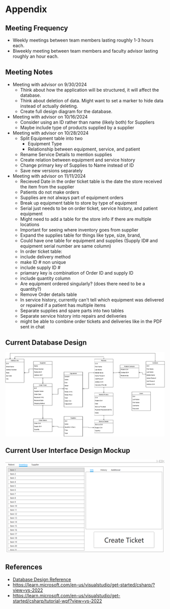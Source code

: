 # Appendix
## Meeting Frequency
- Weekly meetings between team members lasting roughly 1-3 hours each.
- Biweekly meeting between team members and faculty advisor lasting roughly an hour each.
  
## Meeting Notes
- Meeting with advisor on 9/30/2024
  - Think about how the application will be structured, it will affect the database.
  - Think about deletion of data. Might want to set a marker to hide data instead of actually deleting.
  - Create full design diagram for the database.
- Meeting with advisor on 10/16/2024
  - Consider using an ID rather than name (likely both) for Suppliers
  - Maybe include type of products supplied by a supplier
- Meeting with advisor on 10/28/2024
  - Split Equipment table into two
    - Equipment Type
    - Relationship between equipment, service, and patient
  - Rename Service Details to mention supplies
  - Create relation between equipment and service history
  - Change primary key of Supplies to Name instead of ID
  - Save new versions separately
- Meeting with advisor on 11/11/2024
  - Recieved Date in the order ticket table is the date the store received the item from the supplier
  - Patients do not make orders
  - Supplies are not always part of equipment orders
  - Break up equipment table to store by type of equipment
  - Serial just needs to be on order ticket, service history, and patient equipment
  - Might need to add a table for the store info if there are multiple locations
  - Important for seeing where inventory goes from supplier
  - Expand the supplies table for things like type, size, brand,
  - Could have one table for equipment and supplies (Supply ID# and equipment serial number are same column)
  - In order ticket table:
  - include delivery method
  - make ID # non unique
  - include supply ID #
  - priamary key is combination of Order ID and supply ID
  - include quantity column
  - Are equipment ordered singularly? (does there need to be a quantity?)
  - Remove Order details table
  - In service history, currently can't tell which equipment was delivered or repaired if a patient has multiple items
  - Separate supplies and spare parts into two tables
  - Separate service history into repairs and deliveries
  - might be able to combine order tickets and deliveries like in the PDF sent in chat
  
## Current Database Design
![AltText](Designs/Database-Structure.png?raw=true "")

## Current User Interface Design Mockup
![AltText](Designs/UI-Mockup.png?raw=true "")

## References
- [Database Design Reference](ReferenceFiles/TPCH.pdf)
- https://learn.microsoft.com/en-us/visualstudio/get-started/csharp/?view=vs-2022
- https://learn.microsoft.com/en-us/visualstudio/get-started/csharp/tutorial-wpf?view=vs-2022
